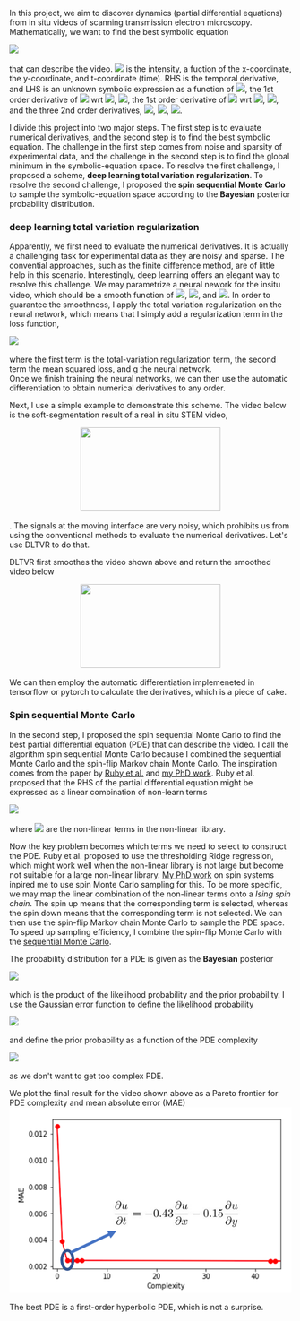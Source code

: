 In this project, we aim to discover dynamics (partial differential equations) from in situ videos of scanning transmission electron microscopy.
Mathematically, we want to find the best symbolic equation

<img src="https://render.githubusercontent.com/render/math?math=%5CLarge%0Au_t%20%3D%20f(u%2C%20u_x%2C%20u_y%2C%20u_%7Bxx%7D%2C%20u_%7Bxy%7D%2C%20u_%7Byy%7D)">

that can describe the video. <img src="https://render.githubusercontent.com/render/math?math=%5CLarge%0Au"> is the intensity, a fuction of the x-coordinate, the y-coordinate, and t-coordinate (time). RHS is the temporal derivative, and LHS is an unknown symbolic expression as a function of <img src="https://render.githubusercontent.com/render/math?math=%5CLarge%0Au">, the 1st order derivative of <img src="https://render.githubusercontent.com/render/math?math=%5CLarge%0Au"> wrt <img src="https://render.githubusercontent.com/render/math?math=%5CLarge%0Ax">,
<img src="https://render.githubusercontent.com/render/math?math=%5CLarge%0Au_x">, the 1st order derivative of <img src="https://render.githubusercontent.com/render/math?math=%5CLarge%0Au"> wrt <img src="https://render.githubusercontent.com/render/math?math=%5CLarge%0Ay">, <img src="https://render.githubusercontent.com/render/math?math=%5CLarge%0Au_y">, and the three 2nd order derivatives, <img src="https://render.githubusercontent.com/render/math?math=%5CLarge%0Au_%7Bxx%7D">, <img src="https://render.githubusercontent.com/render/math?math=%5CLarge%0Au_%7Bxy%7D">, <img src="https://render.githubusercontent.com/render/math?math=%5CLarge%0Au_%7Byy%7D">.

I divide this project into two major steps. The first step is to evaluate numerical derivatives, and the second step is to find the best symbolic equation. 
The challenge in the first step comes from noise and sparsity of experimental data, and the challenge in the second step is to find the global minimum in the symbolic-equation space. To resolve the first challenge, I proposed a scheme, **deep learning total variation regularization**. To resolve the second challenge, I proposed the **spin sequential Monte Carlo** to sample the symbolic-equation space according to the **Bayesian** posterior probability distribution. 

### deep learning total variation regularization
Apparently, we first need to evaluate the numerical derivatives. It is actually a challenging task for experimental data as they are noisy and sparse. The convential approaches, such as the finite difference method, are of little help in this scenario. Interestingly, deep learning offers an elegant way to resolve this challenge. We may parametrize a neural nework for the insitu video, which should be a smooth function of <img src="https://render.githubusercontent.com/render/math?math=%5CLarge%0Ax">, <img src="https://render.githubusercontent.com/render/math?math=%5CLarge%0Ay">, and <img src="https://render.githubusercontent.com/render/math?math=%5CLarge%0At">. In order to guarantee the smoothness, I apply the total variation regularization on the neural network, which means that I simply add a regularization term in the loss function,

<img src="https://render.githubusercontent.com/render/math?math=%5Clarge%0Aloss%20%3D%20R(g)%20%2B%20MSE(g%2Cu)">

where the first term is the total-variation regularization term, the second term the mean squared loss, and g the neural network.  
Once we finish training the neural networks, we can then use the automatic differentiation to obtain numerical derivatives to any order. 

Next, I use a simple example to demonstrate this scheme. 
The video below is the soft-segmentation result of a real in situ STEM video,
<p align="center">
<img src="https://media.giphy.com/media/J2V1ppHgClb3RcA3ES/giphy.gif" width="250" height="150" >
</p>.
The signals at the moving interface are very noisy, which prohibits us from using the conventional methods to evaluate the numerical derivatives. Let's use DLTVR to do that.

DLTVR first smoothes the video shown above and return the smoothed video below
<p align="center">
<img src="https://media.giphy.com/media/jrnocDRGaJ7VRJnb1w/giphy.gif" width="250" height="150" >
</p>
We can then employ the automatic differentiation implemeneted in tensorflow or pytorch to calculate the derivatives, which is a piece of cake.


### Spin sequential Monte Carlo
In the second step, I proposed the spin sequential Monte Carlo to find the best partial differential equation (PDE) that can describe the video. I call the algorithm spin sequential Monte Carlo because I combined the sequential Monte Carlo and the spin-flip Markov chain Monte Carlo. The inspiration comes from the paper by [Ruby et al.](https://advances.sciencemag.org/content/3/4/e1602614) and [my PhD work](https://hss-opus.ub.rub.de/opus4/frontdoor/deliver/index/docId/7138/file/diss.pdf). Ruby et al. proposed that the RHS of the partial differential equation might be expressed as a linear combination of non-learn terms

<img src="https://render.githubusercontent.com/render/math?math=%5CLarge%0A%5Cfrac%7B%5Cpartial%20u%7D%7B%5Cpartial%20t%7D%20%3D%20f(u%2C%20u_x%2C%20u_y%2C%20u_%7Bxx%7D%2Cu_%7Bxy%7D%2Cu_%7Byy%7D)%5Cequiv%20%5Calpha_1%20T_1%20%2B%20%20%5Calpha_2%20T_2%20%2B%20...%20%5Calpha_i%20T_i%20%2B%20...%20%5Calpha_N%20T_N%20">

where <img src="https://render.githubusercontent.com/render/math?math=T_1...T_N"> are the non-linear terms in the non-linear library.  

Now the key problem becomes which terms we need to select to construct the PDE. Ruby et al. proposed to use the thresholding Ridge regression, which might work well when the non-linear library is not large but become not suitable for a large non-linear library. [My PhD work](https://hss-opus.ub.rub.de/opus4/frontdoor/deliver/index/docId/7138/file/diss.pdf) on spin systems inpired me to use spin Monte Carlo sampling for this. To be more specific, we may map the linear combination of the non-linear terms onto a *Ising spin chain*. The spin up means that the corresponding term is selected, whereas the spin down means that the corresponding term is not selected. We can then use the spin-flip Markov chain Monte Carlo to sample the PDE space. To speed up sampling efficiency, I combine the spin-flip Monte Carlo with the [sequential Monte Carlo](https://link.springer.com/book/10.1007/978-1-4757-3437-9). 

The probability distribution for a PDE is given as the **Bayesian** posterior

<img src="https://render.githubusercontent.com/render/math?math=%5Clarge%0A%5CP(%5Cmathrm%7BPDE%7D%7C%5Cmathrm%7BData%7D)%20%5Cpropto%20%5Cmathrm%7BLikelihood%7D%20(%5Cmathrm%7BData%7D%7C%20%5Cmathrm%7BPDE%7D)%5Ccdot%20%5Cmathrm%7BPrior%7D(%5Cmathrm%7BPDE%7D)">

which is the product of the likelihood probability and the prior probability. I use the Gaussian error function to define the likelihood probability 

<img src="https://render.githubusercontent.com/render/math?math=%5Clarge%0A%5Cmathrm%7BLikelihood%7D(%5Cmathrm%7BData%7D%20%7C%20%20%5Cmathrm%7BPDE%7D)%20%3D%20%20%5Cfrac%7B1%7D%7B%5Csigma%5Csqrt%7B2%5Cpi%7D%7D%20%5Cmathrm%7Bexp%7D%5Cleft%5B%20%5Cfrac%7B(%5Cmathrm%7Bprediction%7D-%5Cmathrm%7BData%7D)%5E2%7D%7B2%5Csigma%5E2%7D%5Cright%5D,">

and define the prior probability as a function of the PDE complexity

<img src="https://render.githubusercontent.com/render/math?math=%5Clarge%0A%5Cmathrm%7BPrior%7D(%5Cmathrm%7BPDE%7D)%20%3D%20%5Cmathrm%7Bexp%7D%5B-%5Cgamma%20%5Ccdot%20%5Cmathrm%7BComplexity%7D(%5Cmathrm%7BPDE%7D)%5D,">

as we don't want to get too complex PDE. 

We plot the final result for the video shown above as a Pareto frontier for PDE complexity and mean absolute error (MAE)
![alt text](https://github.com/NingWang1990/Machine_learning_dynamics/blob/master/for_readme/Pareto_frontier.png?raw=true)

The best PDE is a first-order hyperbolic PDE, which is not a surprise.
